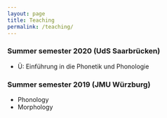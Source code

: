 ```yaml
---
layout: page
title: Teaching
permalink: /teaching/
---
```

### Summer semester 2020 (UdS Saarbrücken)
 <ul>
   <li>Ü: Einführung in die Phonetik und Phonologie</li>
 </ul> 

### Summer semester 2019 (JMU Würzburg)
 <ul>
   <li>Phonology</li>
   <li>Morphology</li>
 </ul> 

